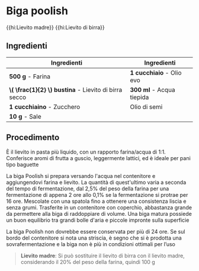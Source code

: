 # Biga poolish

{{hi:Lievito madre}}
{{hi:Lievito di birra}}

## Ingredienti

| Ingredienti                  | Ingredienti             |
| ---------------------------- | ----------------------- |
| **500 g** - Farina | **1 cucchiaio** - Olio evo |
| **\\( \frac{1}{2} \\) bustina** - Lievito di birra secco | **300 ml** - Acqua tiepida |
| **1 cucchiaino** - Zucchero | Olio di semi |
| **10 g** - Sale |  |

## Procedimento

È il lievito in pasta più liquido, con un rapporto farina/acqua di 1:1. Conferisce aromi di frutta a guscio, leggermente lattici, ed è ideale per pani tipo baguette

La biga Poolish si prepara versando l'acqua nel contenitore e aggiungendovi farina e lievito. La
quantità di quest'ultimo varia a seconda del tempo di fermentazione, dal 2,5% del peso della farina per una fermentazione di appena 2 ore allo 0,1% se la fermentazione si protrae per 16 ore. Mescolate con una spatola fino a ottenere una consistenza liscia e senza grumi. Trasferite in un contenitore con coperchio, abbastanza grande da permettere alla biga di raddoppiare di volume. Una biga matura possiede un buon equilibrio tra grandi bolle d'aria e piccole impronte sulla superficie

La biga Poolish non dovrebbe essere conservata per più di 24 ore. Se sul bordo del contenitore si nota una striscia, è segno che si è prodotta una sovrafermentazione e la biga non è più in condizioni ottimali per l’uso 

> **Lievito madre**: Si può sostituire il lievito di birra con il lievito madre, considerando il 20% del peso della farina, quindi 100 g
